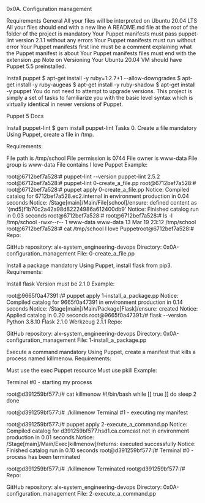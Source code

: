 0x0A. Configuration management

Requirements General All your files will be interpreted on Ubuntu 20.04 LTS All your files should end with a new line A README.md file at the root of the folder of the project is mandatory Your Puppet manifests must pass puppet-lint version 2.1.1 without any errors Your Puppet manifests must run without error Your Puppet manifests first line must be a comment explaining what the Puppet manifest is about Your Puppet manifests files must end with the extension .pp Note on Versioning Your Ubuntu 20.04 VM should have Puppet 5.5 preinstalled.

Install puppet $ apt-get install -y ruby=1:2.7+1 --allow-downgrades $ apt-get install -y ruby-augeas $ apt-get install -y ruby-shadow $ apt-get install -y puppet You do not need to attempt to upgrade versions. This project is simply a set of tasks to familiarize you with the basic level syntax which is virtually identical in newer versions of Puppet.

Puppet 5 Docs

Install puppet-lint $ gem install puppet-lint Tasks 0. Create a file mandatory Using Puppet, create a file in /tmp.

Requirements:

File path is /tmp/school File permission is 0744 File owner is www-data File group is www-data File contains I love Puppet Example:

root@6712bef7a528:# puppet-lint --version puppet-lint 2.5.2 root@6712bef7a528:# puppet-lint 0-create_a_file.pp root@6712bef7a528:# root@6712bef7a528:# puppet apply 0-create_a_file.pp Notice: Compiled catalog for 6712bef7a528.ec2.internal in environment production in 0.04 seconds Notice: /Stage[main]/Main/File[school]/ensure: defined content as '{md5}f1b70c2a42a98d82224986a612400db9' Notice: Finished catalog run in 0.03 seconds root@6712bef7a528:# root@6712bef7a528:# ls -l /tmp/school -rwxr--r-- 1 www-data www-data 13 Mar 19 23:12 /tmp/school root@6712bef7a528:# cat /tmp/school I love Puppetroot@6712bef7a528:# Repo:

GitHub repository: alx-system_engineering-devops Directory: 0x0A-configuration_management File: 0-create_a_file.pp

Install a package mandatory Using Puppet, install flask from pip3.
Requirements:

Install flask Version must be 2.1.0 Example:

root@9665f0a47391:/# puppet apply 1-install_a_package.pp Notice: Compiled catalog for 9665f0a47391 in environment production in 0.14 seconds Notice: /Stage[main]/Main/Package[Flask]/ensure: created Notice: Applied catalog in 0.20 seconds root@9665f0a47391:/# flask --version Python 3.8.10 Flask 2.1.0 Werkzeug 2.1.1 Repo:

GitHub repository: alx-system_engineering-devops Directory: 0x0A-configuration_management File: 1-install_a_package.pp

Execute a command mandatory Using Puppet, create a manifest that kills a process named killmenow.
Requirements:

Must use the exec Puppet resource Must use pkill Example:

Terminal #0 - starting my process

root@d391259bf577:/# cat killmenow #!/bin/bash while [[ true ]] do sleep 2 done

root@d391259bf577:/# ./killmenow Terminal #1 - executing my manifest

root@d391259bf577:/# puppet apply 2-execute_a_command.pp Notice: Compiled catalog for d391259bf577.hsd1.ca.comcast.net in environment production in 0.01 seconds Notice: /Stage[main]/Main/Exec[killmenow]/returns: executed successfully Notice: Finished catalog run in 0.10 seconds root@d391259bf577:/# Terminal #0 - process has been terminated

root@d391259bf577:/# ./killmenow Terminated root@d391259bf577:/# Repo:

GitHub repository: alx-system_engineering-devops Directory: 0x0A-configuration_management File: 2-execute_a_command.pp
